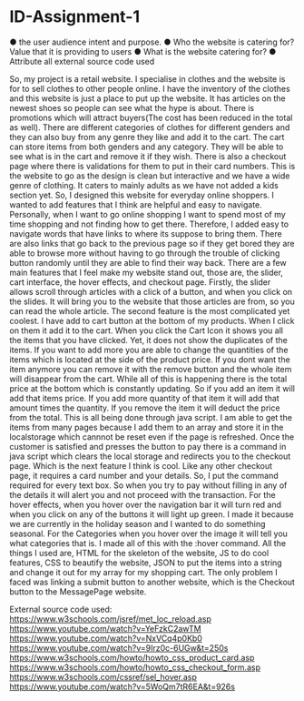 # ID-Assignment-1
● the user audience intent and purpose.
● Who the website is catering for? Value that it is providing to users
● What is the website catering for?
● Attribute all external source code used

So, my project is a retail website. I specialise in clothes and the website is for to sell clothes to other people online. I have the inventory of the clothes and this website is just a place to put up the website. It has articles on the newest shoes so people can see what the hype is about. There is promotions which will attract buyers(The cost has been reduced in the total as well). There are different categories of clothes for different genders and they can also buy from any genre they like and add it to the cart. The cart can store items from both genders and any category. They will be able to see what is in the cart and remove it if they wish. There is also a checkout page where there is validations for them to put in their card numbers. This is the website to go as the design is clean but interactive and we have a wide genre of clothing. It caters to mainly adults as we have not added a kids section yet. So, I designed this website for everyday online shoppers. I wanted to add features that I think are helpful and easy to navigate. Personally, when I want to go online shopping I want to spend most of my time shopping and not finding how to get there. Therefore, I added easy to navigate words that have links to where its suppose to bring them. There are also links that go back to the previous page so if they get bored they are able to browse more without having to go through the trouble of clicking button randomly until they are able to find their way back. There are a few main features that I feel make my website stand out, those are, the slider, cart interface, the hover effects, and checkout page. Firstly, the slider allows scroll through articles with a click of a button, and when you click on the slides. It will bring you to the website that those articles are from, so you can read the whole article. The second feature is the most complicated yet coolest. I have add to cart button at the bottom of my products. When I click on them it add it to the cart. When you click the Cart Icon it shows you all the items that you have clicked. Yet, it does not show the duplicates of the items. If you want to add more you are able to change the quantities of the items which is located at the side of the product price. If you dont want the item anymore you can remove it with the remove button and the whole item will disappear from the cart. While all of this is happening there is the total price at the bottom which is constantly updating. So if you add an item it will add that items price. If you add more quantity of that item it will add that amount times the quantity. If you remove the item it will deduct the price from the total. This is all being done through java script. I am able to get the items from many pages because I add them to an array and store it in the localstorage which cannnot be reset even if the page is refreshed. Once the customer is satisfied and presses the button to pay there is a command in java script which clears the local storage and redirects you to the checkout page. Which is the next feature I think is cool. Like any other checkout page, it requires a card number and your details. So, I put the command required for every text box. So when you try to pay without filling in any of the details it will alert you and not proceed with the transaction. For the hover effects, when you hover over the navigation bar it will turn red and when you click on any of the buttons it will light up green. I made it because we are currently in the holiday season and I wanted to do something seasonal. For the Categories when you hover over the image it will tell you what categories that is. I made all of this with the :hover command. All the things I used are, HTML for the skeleton of the website, JS to do cool features, CSS to beautify the website, JSON to put the items into a string and change it out for my array for my shopping cart. The only problem I faced was linking a submit button to another website, which is the Checkout button to the MessagePage website.

External source code used:
https://www.w3schools.com/jsref/met_loc_reload.asp
https://www.youtube.com/watch?v=YeFzkC2awTM
https://www.youtube.com/watch?v=NxVCq4p0Kb0
https://www.youtube.com/watch?v=9Irz0c-6UGw&t=250s
https://www.w3schools.com/howto/howto_css_product_card.asp
https://www.w3schools.com/howto/howto_css_checkout_form.asp
https://www.w3schools.com/cssref/sel_hover.asp
https://www.youtube.com/watch?v=5WoQm7tR6EA&t=926s

